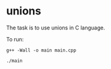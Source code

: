 # unions

The task is to use unions in C language.

To run:
```
g++ -Wall -o main main.cpp
```

```
./main
```
